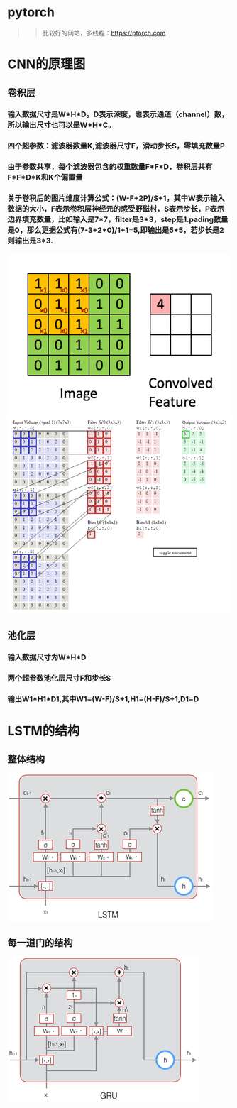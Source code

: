 # pytorch
>>比较好的网站，多线程：https://ptorch.com

# CNN的原理图
## 卷积层
### 输入数据尺寸是W\*H\*D。D表示深度，也表示通道（channel）数，所以输出尺寸也可以是W\*H\*C。
### 四个超参数：滤波器数量K,滤波器尺寸F，滑动步长S，零填充数量P
### 由于参数共享，每个滤波器包含的权重数量F\*F\*D，卷积层共有F\*F\*D\*K和K个偏置量
### 关于卷积后的图片维度计算公式：(W-F+2P)/S+1，其中W表示输入数据的大小，F表示卷积层神经元的感受野磁村，S表示步长，P表示边界填充数量，比如输入是7\*7，filter是3\*3，step是1.pading数量是0，那么更据公式有(7-3+2\*0)/1+1=5,即输出是5\*5，若步长是2则输出是3\*3.
![](https://github.com/AIMarkov/pytorch/raw/master/image/CNN/2256672-19110dee0c54c0b2.gif)
![](https://github.com/AIMarkov/pytorch/raw/master/image/CNN/2256672-958f31b01695b085.gif)
## 池化层
### 输入数据尺寸为W\*H\*D
### 两个超参数池化层尺寸F和步长S
### 输出W1\*H1\*D1,其中W1=(W-F)/S+1,H1=(H-F)/S+1,D1=D

# LSTM的结构
## 整体结构
![](https://github.com/AIMarkov/pytorch/raw/master/image/LSTM/2256672-7ea82e4f1ac6cd75.png)
## 每一道门的结构


![](https://github.com/AIMarkov/pytorch/raw/master/image/LSTM/2256672-b784d887bf693253.png)
